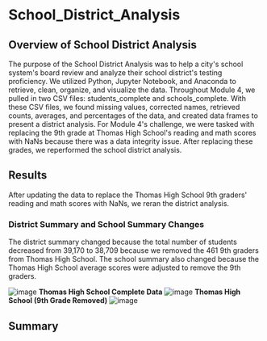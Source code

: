 # School_District_Analysis

## Overview of School District Analysis
The purpose of the School District Analysis was to help a city's school system's board review and analyze their school district's testing proficiency. We utilized Python, Jupyter Notebook, and Anaconda to retrieve, clean, organize, and visualize the data. Throughout Module 4, we pulled in two CSV files: students_complete and schools_complete. With these CSV files, we found missing values, corrected names, retrieved counts, averages, and percentages of the data, and created data frames to present a district analysis. For Module 4's challenge, we were tasked with replacing the 9th grade at Thomas High School's reading and math scores with NaNs because there was a data integrity issue. After replacing these grades, we reperformed the school district analysis.

## Results
After updating the data to replace the Thomas High School 9th graders' reading and math scores with NaNs, we reran the district analysis.

### District Summary and School Summary Changes
The district summary changed because the total number of students decreased from 39,170 to 38,709 because we removed the 461 9th graders from Thomas High School. The school summary also changed because the Thomas High School average scores were adjusted to remove the 9th graders. 

![image](https://user-images.githubusercontent.com/88783255/133934584-30b4762b-cd84-4744-b1df-3f22152cab63.png)
**Thomas High School Complete Data**
![image](https://user-images.githubusercontent.com/88783255/133934460-c3b16626-11ea-4c5c-b05e-effc034251eb.png)
**Thomas High School (9th Grade Removed)**
![image](https://user-images.githubusercontent.com/88783255/133934548-04950ba2-9b6d-481a-b63b-8f1855cb52d4.png)

## Summary
